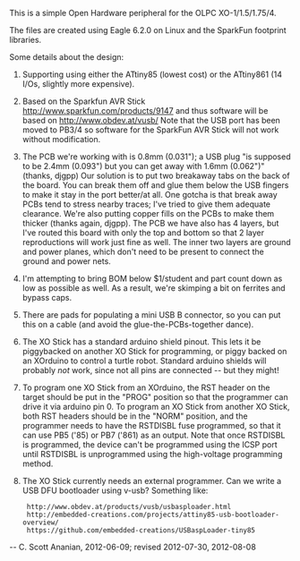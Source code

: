 This is a simple Open Hardware peripheral for the OLPC XO-1/1.5/1.75/4.

The files are created using Eagle 6.2.0 on Linux and the SparkFun
footprint libraries.

Some details about the design:

1. Supporting using either the ATtiny85 (lowest cost) or the ATtiny861
   (14 I/Os, slightly more expensive).
2. Based on the Sparkfun AVR Stick
    http://www.sparkfun.com/products/9147
   and thus software will be based on
    http://www.obdev.at/vusb/
   Note that the USB port has been moved to PB3/4 so software for the
   SparkFun AVR Stick will not work without modification.
3. The PCB we're working with is 0.8mm (0.031"); a USB plug "is supposed to be
   2.4mm (0.093") but you can get away with 1.6mm (0.062")" (thanks, djgpp)
   Our solution is to put two breakaway tabs on the back of the board.  You
   can break them off and glue them below the USB fingers to make it stay in
   the port better/at all.  One gotcha is that break away PCBs tend to stress
   nearby traces; I've tried to give them adequate clearance.  We're also
   putting copper fills on the PCBs to make them thicker (thanks again, djgpp).
   The PCB we have also has 4 layers, but I've routed this board with only
   the top and bottom so that 2 layer reproductions will work just fine as
   well.  The inner two layers are ground and power planes, which don't
   need to be present to connect the ground and power nets.
4. I'm attempting to bring BOM below $1/student and part count down as low as
   possible as well.  As a result, we're skimping a bit on ferrites and
   bypass caps.
5. There are pads for populating a mini USB B connector, so you can
   put this on a cable (and avoid the glue-the-PCBs-together dance).
6. The XO Stick has a standard arduino shield pinout.  This lets it be
   piggybacked on another XO Stick for programming, or piggy backed on
   an XOrduino to control a turtle robot.  Standard arduino shields will
   probably *not* work, since not all pins are connected -- but they might!
7. To program one XO Stick from an XOrduino, the RST header on the
   target should be put in the "PROG" position so that the programmer
   can drive it via arduino pin 0.  To program an XO Stick from another
   XO Stick, both RST headers should be in the "NORM" position, and
   the programmer needs to have the RSTDISBL fuse programmed, so that it
   can use PB5 ('85) or PB7 ('861) as an output.  Note that once RSTDISBL
   is programmed, the device can't be programmed using the ICSP port
   until RSTDISBL is unprogrammed using the high-voltage programming method.
8. The XO Stick currently needs an external programmer.
   Can we write a USB DFU bootloader using v-usb?
   Something like:

        http://www.obdev.at/products/vusb/usbasploader.html
        http://embedded-creations.com/projects/attiny85-usb-bootloader-overview/
        https://github.com/embedded-creations/USBaspLoader-tiny85

  -- C. Scott Ananian, 2012-06-09; revised 2012-07-30, 2012-08-08

